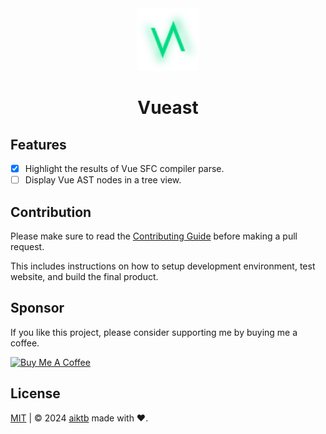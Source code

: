 <div align="center">
    <a href="https://vueast.org" target="_blank">
      <img src="./app/assets/logo.svg" alt="homepage" width="100" height="100">
    </a>
    <h1>Vueast</h1>
</div>

## Features

- [x] Highlight the results of Vue SFC compiler parse.
- [ ] Display Vue AST nodes in a tree view.

## Contribution

Please make sure to read the [Contributing Guide](./.github/CONTRIBUTING.md) before making a pull request.

This includes instructions on how to setup development environment, test website, and build the final product.

## Sponsor

If you like this project, please consider supporting me by buying me a coffee.

<a href="https://www.buymeacoffee.com/aiktb" target="_blank">
  <img src="https://cdn.buymeacoffee.com/buttons/v2/default-yellow.png" alt="Buy Me A Coffee"  width="200" height="55">
</a>

## License

[MIT](./LICENSE) | © 2024 [aiktb](https://aiktb.dev) made with ❤️.
